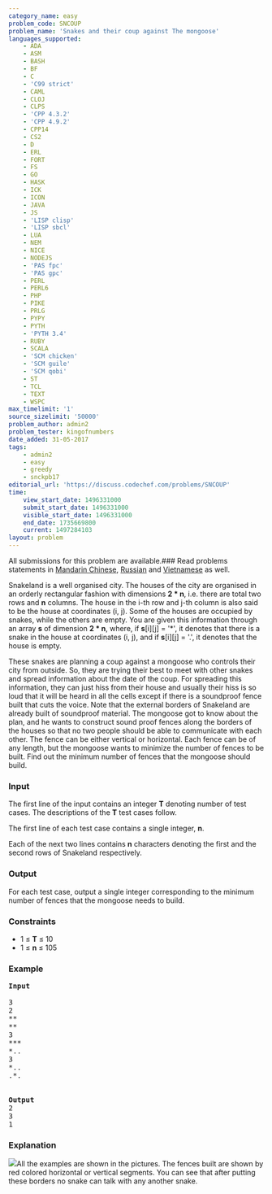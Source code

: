 ```yaml
---
category_name: easy
problem_code: SNCOUP
problem_name: 'Snakes and their coup against The mongoose'
languages_supported:
    - ADA
    - ASM
    - BASH
    - BF
    - C
    - 'C99 strict'
    - CAML
    - CLOJ
    - CLPS
    - 'CPP 4.3.2'
    - 'CPP 4.9.2'
    - CPP14
    - CS2
    - D
    - ERL
    - FORT
    - FS
    - GO
    - HASK
    - ICK
    - ICON
    - JAVA
    - JS
    - 'LISP clisp'
    - 'LISP sbcl'
    - LUA
    - NEM
    - NICE
    - NODEJS
    - 'PAS fpc'
    - 'PAS gpc'
    - PERL
    - PERL6
    - PHP
    - PIKE
    - PRLG
    - PYPY
    - PYTH
    - 'PYTH 3.4'
    - RUBY
    - SCALA
    - 'SCM chicken'
    - 'SCM guile'
    - 'SCM qobi'
    - ST
    - TCL
    - TEXT
    - WSPC
max_timelimit: '1'
source_sizelimit: '50000'
problem_author: admin2
problem_tester: kingofnumbers
date_added: 31-05-2017
tags:
    - admin2
    - easy
    - greedy
    - snckpb17
editorial_url: 'https://discuss.codechef.com/problems/SNCOUP'
time:
    view_start_date: 1496331000
    submit_start_date: 1496331000
    visible_start_date: 1496331000
    end_date: 1735669800
    current: 1497284103
layout: problem
---
```

All submissions for this problem are available.### Read problems statements in [Mandarin Chinese](http://www.codechef.com/download/translated/SNCKPB17/mandarin/SNCOUP.pdf), [Russian](http://www.codechef.com/download/translated/SNCKPB17/russian/SNCOUP.pdf) and [Vietnamese](http://www.codechef.com/download/translated/SNCKPB17/vietnamese/SNCOUP.pdf) as well.

Snakeland is a well organised city. The houses of the city are organised in an orderly rectangular fashion with dimensions **2 \* n**, i.e. there are total two rows and **n** columns. The house in the i-th row and j-th column is also said to be the house at coordinates (i, j). Some of the houses are occupied by snakes, while the others are empty. You are given this information through an array **s** of dimension **2 \* n**, where, if **s**\[i\]\[j\] = '\*', it denotes that there is a snake in the house at coordinates (i, j), and if **s**\[i\]\[j\] = '.', it denotes that the house is empty.

These snakes are planning a coup against a mongoose who controls their city from outside. So, they are trying their best to meet with other snakes and spread information about the date of the coup. For spreading this information, they can just hiss from their house and usually their hiss is so loud that it will be heard in all the cells except if there is a soundproof fence built that cuts the voice. Note that the external borders of Snakeland are already built of soundproof material. The mongoose got to know about the plan, and he wants to construct sound proof fences along the borders of the houses so that no two people should be able to communicate with each other. The fence can be either vertical or horizontal. Each fence can be of any length, but the mongoose wants to minimize the number of fences to be built. Find out the minimum number of fences that the mongoose should build.

### Input

The first line of the input contains an integer **T** denoting number of test cases. The descriptions of the **T** test cases follow.

The first line of each test case contains a single integer, **n**.

Each of the next two lines contains **n** characters denoting the first and the second rows of Snakeland respectively.

### Output

For each test case, output a single integer corresponding to the minimum number of fences that the mongoose needs to build.

### Constraints

- 1 ≤ **T** ≤ 10
- 1 ≤ **n** ≤ 105

### Example

<pre>
<b>Input</b>
<tt>
3
2
**
**
3
***
*..
3
*..
.*.
</tt>

<b>Output</b>
2
3
1
</pre>
### Explanation

![](https://discuss.codechef.com/upfiles/fences.png)All the examples are shown in the pictures. The fences built are shown by red colored horizontal or vertical segments. You can see that after putting these borders no snake can talk with any another snake.
